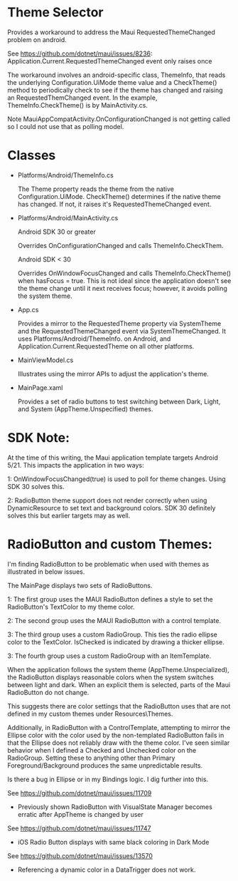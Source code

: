 # Theme Selector

Provides a workaround to address the Maui RequestedThemeChanged problem on android.

See https://github.com/dotnet/maui/issues/8236: Application.Current.RequestedThemeChanged event only raises once

The workaround involves an android-specific class, ThemeInfo, that reads the underlying 
Configuration.UiMode theme value and a CheckTheme() method to periodically 
check to see if the theme has changed and raising an RequestedThemChanged event.
In the example, ThemeInfo.CheckTheme() is by MainActivity.cs.

Note MauiAppCompatActivity.OnConfigurationChanged is not getting called so I could not use that as polling model.

# Classes

* Platforms/Android/ThemeInfo.cs

    The Theme property reads the theme from the native Configuration.UiMode.
    CheckTheme() determines if the native theme has changed.
       If not, it raises it's RequestedThemeChanged event.

* Platforms/Android/MainActivity.cs

    Android SDK 30 or greater

    Overrides OnConfigurationChanged and calls ThemeInfo.CheckThem.

    Android SDK < 30

    Overrides OnWindowFocusChanged and calls ThemeInfo.CheckTheme() 
    when hasFocus = true. This is not ideal since the application 
    doesn't see the theme change until it next receives focus; however, 
    it avoids polling the system theme.

* App.cs

    Provides a mirror to the RequestedTheme property via SystemTheme and 
    the RequestedThemeChanged event via SystemThemeChanged. It uses 
    Platforms/Android/ThemeInfo. on Android, and Application.Current.RequestedTheme
    on all other platforms.

* MainViewModel.cs

    Illustrates using the mirror APIs to adjust the application's theme.

* MainPage.xaml

    Provides a set of radio buttons to test switching between Dark, Light,
    and System (AppTheme.Unspecified) themes.

# SDK Note:
At the time of this writing, the Maui application template targets Android 5/21.
This impacts the application in two ways:

1: OnWindowFocusChanged(true) is used to poll for theme changes. Using SDK 30
solves this.

2: RadioButton theme support does not render correctly when using DynamicResource
to set text and background colors.  SDK 30 definitely solves this but earlier targets
may as well.

# RadioButton and custom Themes:

I'm finding RadioButton to be problematic when used with themes as illustrated in
below issues. 

The MainPage displays two sets of RadioButtons. 

1: The first group uses the MAUI RadioButton defines a style to set the RadioButton's 
TextColor to my theme color.

2: The second group uses the MAUI RadioButton with a control template.

3: The third group uses a custom RadioGroup. This ties the radio ellipse color
to the TextColor.  IsChecked is indicated by drawing a thicker ellipse.

3: The fourth group uses a custom RadioGroup with an ItemTemplate.

When the application follows the system theme (AppTheme.Unspecialized), the RadioButton displays 
reasonable colors when the system switches between light and dark.  When an explicit them
is selected, parts of the Maui RadioButton do not change.

This suggests there are color settings that the RadioButton uses that are not defined in my 
custom themes under Resources\Themes.

Additionally, in RadioButton with a ControlTemplate, attempting to mirror the Ellipse color with the 
color used by the non-templated RadioButton fails in that the Ellipse does not reliably draw with the 
theme color.  I've seen similar behavior when I defined a Checked and Unchecked color on the RadioGroup.
Setting these to anything other than Primary Foreground/Background produces the same unpredictable results.

Is there a bug in Ellipse or in my Bindings logic. I dig further into this.


See https://github.com/dotnet/maui/issues/11709
 - Previously shown RadioButton with VisualState Manager becomes erratic after AppTheme is changed by user

See https://github.com/dotnet/maui/issues/11747
 - iOS Radio Button displays with same black coloring in Dark Mode

See https://github.com/dotnet/maui/issues/13570
 - Referencing a dynamic color in a DataTrigger does not work.
